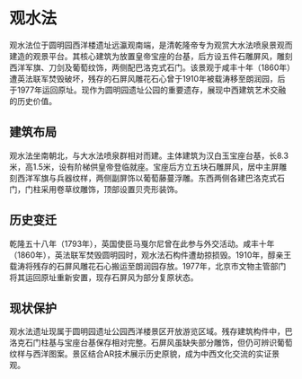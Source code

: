 # 观水法

观水法位于圆明园西洋楼遗址远瀛观南端，是清乾隆帝专为观赏大水法喷泉景观而建造的观景平台。其核心建筑为放置皇帝宝座的台基，后方设五件石雕屏风，雕刻西洋军旗、刀剑及葡萄纹饰，两侧配巴洛克式石门。该景观于咸丰十年（1860年）遭英法联军焚毁破坏，残存的石屏风雕花石心曾于1910年被载涛移至朗润园，后于1977年运回原址。现作为圆明园遗址公园的重要遗存，展现中西建筑艺术交融的历史价值。

## 建筑布局

观水法坐南朝北，与大水法喷泉群相对而建。主体建筑为汉白玉宝座台基，长8.3米，高1.5米，设有阶梯供皇帝登临就座。宝座后方立五块石雕屏风，居中主屏雕刻西洋军旗与兵器纹样，两侧副屏饰以葡萄藤蔓浮雕。东西两侧各建巴洛克式石门，门柱采用卷草纹雕饰，顶部设置贝壳形装饰。

## 历史变迁

乾隆五十八年（1793年），英国使臣马戛尔尼曾在此参与外交活动。咸丰十年（1860年），英法联军焚毁圆明园时，观水法石构件遭劫掠损毁。1910年，醇亲王载涛将残存的石屏风雕花石心搬运至朗润园存放。1977年，北京市文物主管部门将其运回原址重新安置，现存石屏风为部分复原状态。

## 现状保护

观水法遗址现属于圆明园遗址公园西洋楼景区开放游览区域。残存建筑构件中，巴洛克石门柱基与宝座台基保存相对完整。石屏风虽缺失部分雕饰，但仍可辨识葡萄纹样与西洋图案。景区结合AR技术展示历史原貌，成为中西文化交流的实证景观。